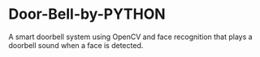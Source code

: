 # Door-Bell-by-PYTHON
A smart doorbell system using OpenCV and face recognition that plays a doorbell sound when a face is detected.
